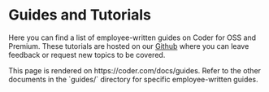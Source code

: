 # Guides and Tutorials

Here you can find a list of employee-written guides on Coder for OSS and
Premium. These tutorials are hosted on our
[Github](https://github.com/coder/coder/) where you can leave feedback or
request new topics to be covered.

<children>
  This page is rendered on https://coder.com/docs/guides. Refer to the other documents in the `guides/` directory for specific employee-written guides.
</children>
